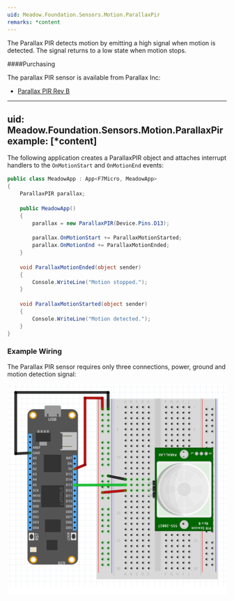 ```yaml
---
uid: Meadow.Foundation.Sensors.Motion.ParallaxPir
remarks: *content
---
```


The Parallax PIR detects motion by emitting a high signal when motion is detected. The signal returns to a low state when motion stops.

####Purchasing

The parallax PIR sensor is available from Parallax Inc:

* [Parallax PIR Rev B](https://www.parallax.com/product/555-28027)

---
uid: Meadow.Foundation.Sensors.Motion.ParallaxPir
example: [*content]
---

The following application creates a ParallaxPIR object and attaches interrupt handlers to the `OnMotionStart` and `OnMotionEnd` events:

```csharp
public class MeadowApp : App<F7Micro, MeadowApp>
{
    ParallaxPIR parallax;

    public MeadowApp()
    {
        parallax = new ParallaxPIR(Device.Pins.D13);

        parallax.OnMotionStart += ParallaxMotionStarted;
        parallax.OnMotionEnd += ParallaxMotionEnded;
    }

    void ParallaxMotionEnded(object sender)
    {
        Console.WriteLine("Motion stopped.");
    }

    void ParallaxMotionStarted(object sender)
    {
        Console.WriteLine("Motion detected.");
    }
}
```

### Example Wiring

The Parallax PIR sensor requires only three connections, power, ground and motion detection signal:

![](../../API_Assets/Meadow.Foundation.Sensors.Motion.ParallaxPir/ParallaxPIR.svg)